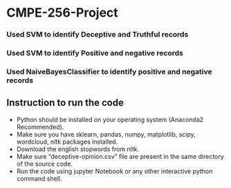 # CMPE-256-Project

### Used SVM to identify Deceptive and Truthful records

### Used SVM to identify Positive and negative records

### Used NaiveBayesClassifier to identify positive and negative records

## Instruction to run the code
* Python should be installed on your operating system (Anaconda2 Recommended).
* Make sure you have sklearn, pandas, numpy, matplotlib, scipy, wordcloud, nltk packages installed.
* Download the english stopwords from nltk.
* Make sure “deceptive-opinion.csv” file are present in the same directory of the source code.
* Run the code using jupyter Notebook or any other interactive python command shell.

